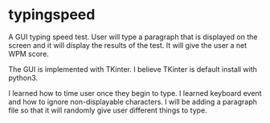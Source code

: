 # typingspeed

A GUI typing speed test.  User will type a paragraph that is displayed on the screen and it will display the results of the test.
It will give the user a net WPM score.

The GUI is implemented with TKinter.  I believe TKinter is default install with python3.

I learned how to time user once they begin to type.  I learned keyboard event <KeyPress> and how to ignore non-displayable characters.
I will be adding a paragraph file so that it will randomly give user different things to type.

